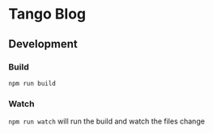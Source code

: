 # Tango Blog

## Development
### Build
`npm run build`

### Watch
`npm run watch` will run the build and watch the files change
